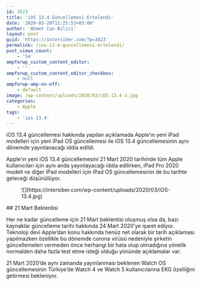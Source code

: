 ```yaml
---
id: 3823
title: 'iOS 13.4 Güncellemesi Ertelendi'
date: '2020-03-20T11:25:53+03:00'
author: 'Ahmet Can Bilici'
layout: post
guid: 'https://intersiber.com/?p=3823'
permalink: /ios-13-4-guncellemesi-ertelendi/
post_views_count:
    - '54'
ampforwp_custom_content_editor:
    - ''
ampforwp_custom_content_editor_checkbox:
    - null
ampforwp-amp-on-off:
    - default
image: /wp-content/uploads/2020/03/iOS-13.4-3.jpg
categories:
    - Apple
tags:
    - 'ios 13.4'
---
```


iOS 13.4 güncellemesi hakkında yapılan açıklamada Apple’ın yeni iPad modelleri için yeni iPad OS güncellemesi ile iOS 13.4 güncellemesinin aynı dönemde yayınlanacağı iddia edildi.

Apple’ın yeni iOS 13.4 güncellemesini 21 Mart 2020 tarihinde tüm Apple kullanıcıları için aynı anda yayınlayacağı iddia edilirken, iPad Pro 2020 modeli ve diğer iPad modelleri için iPad OS güncellemesinin de bu tarihte geleceği düşünülüyor.

<figure class="wp-block-image size-large">![](https://intersiber.com/wp-content/uploads/2020/03/iOS-13.4.jpg)</figure>## 21 Mart Beklentisi

Her ne kadar güncelleme için 21 Mart beklentisi oluşmuş olsa da, bazı kaynaklar güncelleme tarihi hakkında 24 Mart 2020’ye işaret ediyor. Teknoloji devi Apple’dan konu hakkında henüz net olarak bir tarih açıklaması yapılmazken özellikle bu dönemde corona virüsü nedeniyle şirketin güncellemeleri vermeden önce herhangi bir hata olup olmadığına yönelik normalden daha fazla test etme isteği olduğu yönünde açıklamalar var.

21 Mart 2020’de aynı zamanda yayınlanması beklenen Watch OS güncellemesinin Türkiye’de Watch 4 ve Watch 5 kullanıcılarına EKG özelliğini getirmesi bekleniyor.